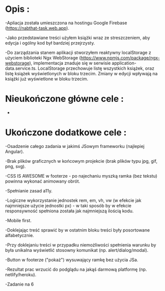 # Opis :

-Apliacja została umieszczona na hostingu Google Firebase (https://nabthat-task.web.app).

-Jako przedstawiane treści użyłem książki wraz ze streszczeniem, aby edycja i ogólny kod był bardziej przejrzysty.

-Do zarządzania stanem aplikacji stworzyłem reaktywny localStorage z użyciem biblioteki Ngx WebStorage (https://www.npmjs.com/package/ngx-webstorage), implementacja znaduje się w serwisie application-data.service.ts.
LocalStorage przechowuje listę wszystkich książek, oraz listę książek wyświetlonych w bloku trzecim. Zmiany w edycji wpływają na książki już wyświetlone w bloku trzecim.

# Nieukończone główne cele :

-

# Ukończone dodatkowe cele :

-Osadzenie całego zadania w jakimś JSowym frameworku (najlepiej Angular).

-Brak plików graficznych w końcowym projekcie (brak plików typu jpg, gif, png, svg).

-CSS IS AWESOME w footerze - po najechaniu myszką ramka (bez tekstu) powinna wykonać animowany obrót.

-Spełnianie zasad a11y.

-Logiczne wykorzystanie jednostek rem, em, vh, vw (w efekcie jak najmniejsze użycie jednostki px) - w taki sposób by w efekcie responsywność spełniona została jak najmniejszą ilością kodu.

-Mobile first.

-Doklejając treść sprawić by w ostatnim bloku treści były posortowane alfabetycznie.

-Przy doklejaniu treści w przypadku niemożliwości spełnienia warunku by była unikalna wyświetlić stosowny komunikat (np. alert/dialog/modal).

-Button w footerze ("pokaż") wysuwający ramkę bez użycia JSa.

-Rezultat prac wrzucić do podglądu na jakąś darmową platformę (np. netlify/heroku).

-Zadanie na 6
